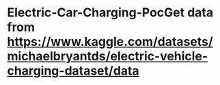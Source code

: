 # Electric-Car-Charging-PocGet data from https://www.kaggle.com/datasets/michaelbryantds/electric-vehicle-charging-dataset/data
